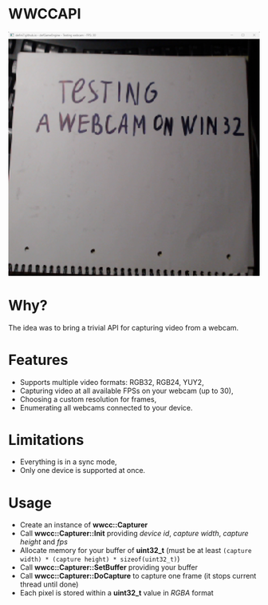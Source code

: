 # WWCCAPI
<p align="center"><img src="demo.png"></p>

# Why?
The idea was to bring a trivial API for capturing video from a webcam.

# Features
- Supports multiple video formats: RGB32, RGB24, YUY2,
- Capturing video at all available FPSs on your webcam (up to 30),
- Choosing a custom resolution for frames,
- Enumerating all webcams connected to your device.

# Limitations
- Everything is in a sync mode,
- Only one device is supported at once.

# Usage
- Create an instance of **wwcc::Capturer**
- Call **wwcc::Capturer::Init** providing *device id*, *capture width*, *capture height* and *fps*
- Allocate memory for your buffer of **uint32_t** (must be at least `(capture width) * (capture height) * sizeof(uint32_t)`)
- Call **wwcc::Capturer::SetBuffer** providing your buffer
- Call **wwcc::Capturer::DoCapture** to capture one frame (it stops current thread until done)
- Each pixel is stored within a **uint32_t** value in *RGBA* format
